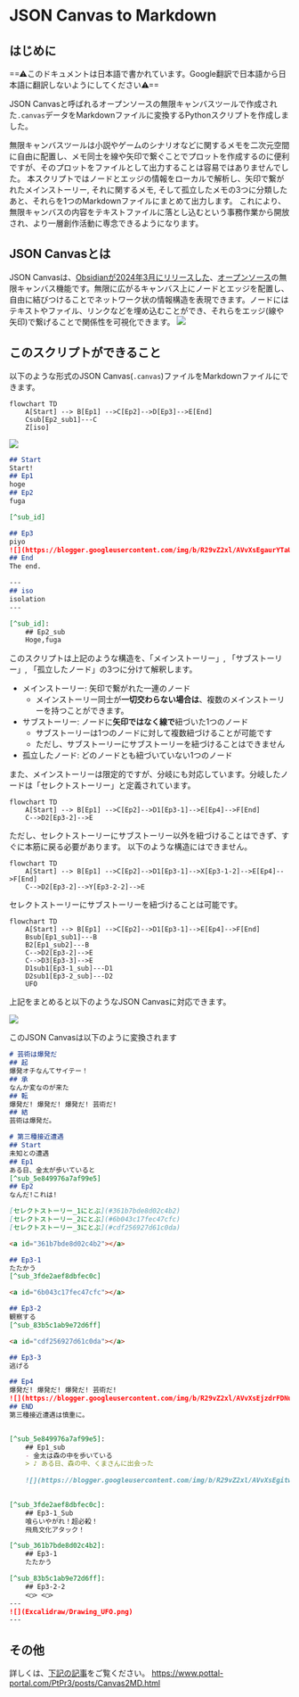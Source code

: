 # JSON Canvas to Markdown

## はじめに
==⚠このドキュメントは日本語で書かれています。Google翻訳で日本語から日本語に翻訳しないようにしてください⚠==

JSON Canvasと呼ばれるオープンソースの無限キャンバスツールで作成された`.canvas`データをMarkdownファイルに変換するPythonスクリプトを作成しました。

無限キャンバスツールは小説やゲームのシナリオなどに関するメモを二次元空間に自由に配置し、メモ同士を線や矢印で繋ぐことでプロットを作成するのに便利ですが、そのプロットをファイルとして出力することは容易ではありませんでした。
本スクリプトではノードとエッジの情報をローカルで解析し、矢印で繋がれたメインストーリー, それに関するメモ, そして孤立したメモの3つに分類したあと、それらを1つのMarkdownファイルにまとめて出力します。
これにより、無限キャンバスの内容をテキストファイルに落とし込むという事務作業から開放され、より一層創作活動に専念できるようになります。

## JSON Canvasとは
JSON Canvasは、[Obsidianが2024年3月にリリースした](https://obsidian.md/blog/json-canvas/)、[オープンソース](https://github.com/obsidianmd/jsoncanvas)の無限キャンバス機能です。無限に広がるキャンバス上にノードとエッジを配置し、自由に結びつけることでネットワーク状の情報構造を表現できます。ノードにはテキストやファイル、リンクなどを埋め込むことができ、それらをエッジ(線や矢印)で繋げることで関係性を可視化できます。
![](Canvas2MD_DEMO_Canvas.png)

## このスクリプトができること
以下のような形式のJSON Canvas(`.canvas`)ファイルをMarkdownファイルにできます。

```mermaid
flowchart TD
    A[Start] --> B[Ep1] -->C[Ep2]-->D[Ep3]-->E[End]
    Csub[Ep2_sub1]---C
    Z[iso]
```

![](Canvas2MD_Simple_Canvas.png)

```Markdown
## Start
Start!
## Ep1
hoge
## Ep2
fuga

[^sub_id]

## Ep3
piyo
![](https://blogger.googleusercontent.com/img/b/R29vZ2xl/AVvXsEgaurYTaUrM5OOaHR_jJACQIGz1jARLQGOZh_OqtnQu8AD9zVbrZ_dcPmmXjMwWGQRHnJ0g1-6evmC0mFhwp_A4kd1uUKeO9lS5wPSKtM34Ey7TWqN8Unhomh3dMm7uVsAb78ry4rcT1gY/s400/animal_mark_hiyoko.png)
## End
The end.

---
## iso
isolation
---

[^sub_id]: 
    ## Ep2_sub
    Hoge,fuga
```


このスクリプトは上記のような構造を、「メインストーリー」, 「サブストーリー」, 「孤立したノード」の3つに分けて解釈します。

- メインストーリー: 矢印で繋がれた一連のノード
    - メインストーリー同士が**一切交わらない場合は**、複数のメインストーリーを持つことができます。
- サブストーリー: ノードに**矢印ではなく線で**紐づいた1つのノード
    - サブストーリーは1つのノードに対して複数紐づけることが可能です
    - ただし、サブストーリーにサブストーリーを紐づけることはできません
- 孤立したノード: どのノードとも紐づいていない1つのノード

また、メインストーリーは限定的ですが、分岐にも対応しています。分岐したノードは「セレクトストーリー」と定義されています。
```mermaid
flowchart TD
    A[Start] --> B[Ep1] -->C[Ep2]-->D1[Ep3-1]-->E[Ep4]-->F[End]
    C-->D2[Ep3-2]-->E
```

ただし、セレクトストーリーにサブストーリー以外を紐づけることはできず、すぐに本筋に戻る必要があります。
以下のような構造にはできません。
```mermaid
flowchart TD
    A[Start] --> B[Ep1] -->C[Ep2]-->D1[Ep3-1]-->X[Ep3-1-2]-->E[Ep4]-->F[End]
    C-->D2[Ep3-2]-->Y[Ep3-2-2]-->E
```

セレクトストーリーにサブストーリーを紐づけることは可能です。

```mermaid
flowchart TD
    A[Start] --> B[Ep1] -->C[Ep2]-->D1[Ep3-1]-->E[Ep4]-->F[End]
    Bsub[Ep1_sub1]---B
    B2[Ep1_sub2]---B
    C-->D2[Ep3-2]-->E
    C-->D3[Ep3-3]-->E
    D1sub1[Ep3-1_sub]---D1
    D2sub1[Ep3-2_sub]---D2
    UFO
```

上記をまとめると以下のようなJSON Canvasに対応できます。

![](Canvas2MD_SampleCanvas.png)

このJSON Canvasは以下のように変換されます

```Markdown
# 芸術は爆発だ
## 起
爆発オチなんてサイテー！
## 承
なんか変なのが来た
## 転
爆発だ! 爆発だ! 爆発だ! 芸術だ!
## 結
芸術は爆発だ。

# 第三種接近遭遇
## Start
未知との遭遇
## Ep1
ある日、金太が歩いていると
[^sub_5e849976a7af99e5]
## Ep2
なんだ!これは!

[セレクトストーリー_1にとぶ](#361b7bde8d02c4b2)
[セレクトストーリー_2にとぶ](#6b043c17fec47cfc)
[セレクトストーリー_3にとぶ](#cdf256927d61c0da)

<a id="361b7bde8d02c4b2"></a>

## Ep3-1
たたかう
[^sub_3fde2aef8dbfec0c]

<a id="6b043c17fec47cfc"></a>

## Ep3-2
観察する
[^sub_83b5c1ab9e72d6ff]

<a id="cdf256927d61c0da"></a>

## Ep3-3
逃げる

## Ep4
爆発だ! 爆発だ! 爆発だ! 芸術だ!
![](https://blogger.googleusercontent.com/img/b/R29vZ2xl/AVvXsEjzdrFDNuIHEB7THdZgIjgMIwx2sC-rKmcmIlpBh3toUXrLOaFLQ1qCzuB1lEs5JLB633AIraV6qYLH6QsuLIE5gIDMnf-eMLaUpXJ8C_xUmbLGhgbhi2jKRULGmv13sBzzlkzHKmg-Kp0/s800/bakuhatsu.png)
## END
第三種接近遭遇は慎重に。


[^sub_5e849976a7af99e5]:
    ## Ep1_sub
    - 金太は森の中を歩いている
    > ♪ ある日、森の中、くまさんに出会った
    
    ![](https://blogger.googleusercontent.com/img/b/R29vZ2xl/AVvXsEgitwcpX8aZxM37uW8OOoQBQNQl7izN5PzhXcYW__Ae1Sxr_P6OzIt_oroX_1hy0VurhMpm-uNKEUI5B7atI36LfU12pMHWmfd1VffAYdUYC3bmKjS07glBxqs9bd1TbZawRC6L5hHZ7PFO/s400/yagai_kyoushitsu_casual_walk.png)
    

[^sub_3fde2aef8dbfec0c]:
    ## Ep3-1_Sub
    喰らいやがれ！超必殺！
    飛鳥文化アタック！

[^sub_361b7bde8d02c4b2]:
    ## Ep3-1
    たたかう

[^sub_83b5c1ab9e72d6ff]:
    ## Ep3-2-2
    <◯> <◯>
---
![](Excalidraw/Drawing_UFO.png)
---
```

## その他
詳しくは、[下記の記事](https://www.pottal-portal.com/PtPr3/posts/Canvas2MD.html)をご覧ください。
<https://www.pottal-portal.com/PtPr3/posts/Canvas2MD.html>
